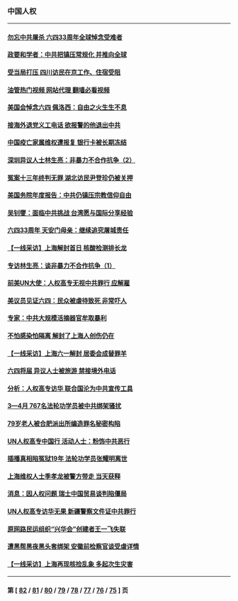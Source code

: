 ### 中国人权
---
#### [勿忘中共屠杀 六四33周年全球悼念受难者](../../pages/ncid278/n13752461.md?06051245) 
#### [政要和学者：中共把镇压常规化 并推向全球](../../pages/ncid278/n13752426.md?06051245) 
#### [受当局打压 四川访民在京工作、住宿受阻](../../pages/ncid278/n13752175.md?06051245) 
#### [油管热门视频 网站代理 翻墙必看视频](http://209.222.30.114:81/youtube.html?06051245)
#### [美国会悼念六四 佩洛西：自由之火生生不息](../../pages/ncid278/n13752143.md?06051245) 
#### [接海外退党义工电话 欲报警的他退出中共](../../pages/ncid278/n13750442.md?06051245) 
#### [中国疫亡家属维权遭报复 银行卡被长期冻结](../../pages/ncid278/n13751725.md?06051245) 
#### [深圳异议人士林生亮：非暴力不合作抗争（2）](../../pages/ncid278/n13750498.md?06051245) 
#### [冤案十三年终判无罪 湖北访民尹登珍仍被关押](../../pages/ncid278/n13751517.md?06051245) 
#### [美国务院年度报告：中共仍镇压宗教信仰自由](../../pages/ncid278/n13751412.md?06051245) 
#### [吴钊燮：面临中共挑战 台湾愿与国际分享经验](../../pages/ncid278/n13751416.md?06051245) 
#### [六四33周年 天安门母亲：继续追究屠城责任](../../pages/ncid278/n13750546.md?06051245) 
#### [【一线采访】上海解封首日 核酸检测排长龙](../../pages/ncid278/n13750566.md?06051245) 
#### [专访林生亮：谈非暴力不合作抗争（1）](../../pages/ncid278/n13750497.md?06051245) 
#### [前美UN大使：人权高专无视中共罪行 应解雇](../../pages/ncid278/n13750132.md?06051245) 
#### [美议员见证六四：民众被虐待致死 非常吓人](../../pages/ncid278/n13750329.md?06051245) 
#### [专家：中共大规模活摘器官牟取暴利](../../pages/ncid278/n13750389.md?06051245) 
#### [不怕感染怕隔离 解封了上海人创伤仍在](../../pages/ncid278/n13750182.md?06051245) 
#### [【一线采访】上海六一解封 居委会成替罪羊](../../pages/ncid278/n13749617.md?06051245) 
#### [六四将届 异议人士被旅游 禁接境外电话](../../pages/ncid278/n13749623.md?06051245) 
#### [分析：人权高专访华 联合国沦为中共宣传工具](../../pages/ncid278/n13748860.md?06051245) 
#### [3—4月 767名法轮功学员被中共绑架骚扰](../../pages/ncid278/n13732751.md?06051245) 
#### [79岁老人被合肥派出所编造罪名秘密构陷](../../pages/ncid278/n13748602.md?06051245) 
#### [UN人权高专中国行 活动人士：粉饰中共恶行](../../pages/ncid278/n13748834.md?06051245) 
#### [插播真相陷冤狱19年 法轮功学员张耀明离世](../../pages/ncid278/n13748009.md?06051245) 
#### [上海维权人士季孝龙被警方带走 当天获释](../../pages/ncid278/n13748253.md?06051245) 
#### [消息：因人权问题 瑞士中国贸易谈判陷僵局](../../pages/ncid278/n13748201.md?06051245) 
#### [UN人权高专访华无果 新疆警察文件证中共罪行](../../pages/ncid278/n13748112.md?06051245) 
#### [原网路民运组织“兴华会”创建者王一飞失联](../../pages/ncid278/n13747904.md?06051245) 
#### [遭黑帮黑夜黑头套绑架 安徽前检察官谈受虐详情](../../pages/ncid278/n13747659.md?06051245) 
#### [【一线采访】上海再现核捡乱象 多起次生灾害](../../pages/ncid278/n13747317.md?06051245) 

---
#### 第 [ [82](./82.md?06051245) / [81](./81.md?06051245) / [80](./80.md?06051245) / [79](./79.md?06051245) / [78](./78.md?06051245) / [77](./77.md?06051245) / [76](./76.md?06051245) / [75](./75.md?06051245) ] 页
